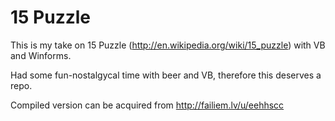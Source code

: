 15 Puzzle 
=========

This is my take on 15 Puzzle (http://en.wikipedia.org/wiki/15_puzzle) with VB and Winforms.

Had some fun-nostalgycal time with beer and VB, therefore this deserves a repo.

Compiled version can be acquired from http://failiem.lv/u/eehhscc

